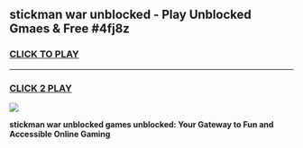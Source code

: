 
## stickman war unblocked - Play Unblocked Gmaes & Free #4fj8z
<h3>
<a href="https://news.freeplayer.one?title=stickman_war_unblocked&ref=24F">CLICK TO PLAY</a></h3>
<hr>

<h3>
<a href="https://news.freeplayer.one?title=stickman_war_unblocked&ref=24F">CLICK 2 PLAY</a>
  
</h3>

<a href="https://news.freeplayer.one?title=stickman_war_unblocked&ref=24F/"><img src="https://clearcache.store/games.png"></a>


**stickman war unblocked games unblocked: Your Gateway to Fun and Accessible Online Gaming**
